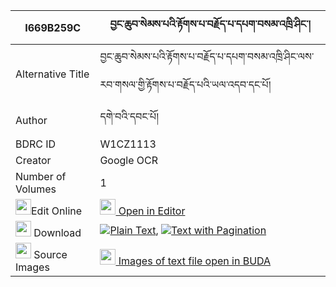 |I669B259C|བྱང་ཆུབ་སེམས་པའི་རྟོགས་པ་བརྗོད་པ་དཔག་བསམ་འཁྲི་ཤིང་། 
| --- | --- 
|Alternative Title |བྱང་ཆུབ་སེམས་པའི་རྟོགས་པ་བརྗོད་པ་དཔག་བསམ་འཁྲི་ཤིང་ལས་རབ་གསལ་གྱི་རྟོགས་པ་བརྗོད་པའི་ཡལ་འདབ་དང་པོ།
|Author| དགེ་བའི་དབང་པོ།
|BDRC ID | W1CZ1113
|Creator | Google OCR
|Number of Volumes| 1
|<img width="25" src="https://img.icons8.com/color/25/000000/edit-property.png">Edit Online| [<img width="25" src="https://avatars.githubusercontent.com/u/45091458?s=200&v=4"> Open in Editor](http://editor.openpecha.org/I669B259C)
|<img width="25" src="https://img.icons8.com/fluent/48/000000/download-2.png"/>  Download | [![](https://img.icons8.com/color/20/000000/txt.png)Plain Text](https://github.com/Openpecha/I669B259C/releases/download/v1/changchub_sempa_i_tokpa_jopa_p_plain_I669B259C.zip), [![](https://img.icons8.com/color/20/000000/txt.png)Text with Pagination](https://github.com/Openpecha/I669B259C/releases/download/v1/changchub_sempa_i_tokpa_jopa_p_pages_I669B259C.zip)
|<img width="25" src="https://img.icons8.com/plasticine/100/000000/pictures-folder.png"/>  Source Images | [<img width="25" src="https://library.bdrc.io/icons/BUDA-small.svg"> Images of text file open in BUDA](https://library.bdrc.io/show/bdr:W1CZ1113)